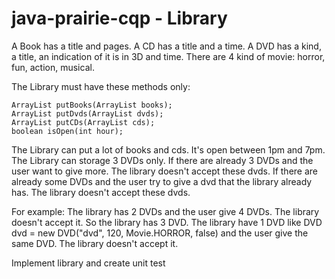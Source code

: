 # java-prairie-cqp - Library


A Book has a title and pages.
A CD has a title and a time.
A DVD has a kind, a title, an indication of it is in 3D and time.
There are 4 kind of movie: horror, fun, action, musical.

The Library must have these methods only:

    ArrayList putBooks(ArrayList books);
    ArrayList putDvds(ArrayList dvds);
    ArrayList putCDs(ArrayList cds);
    boolean isOpen(int hour);

The Library can put a lot of books and cds. It's open between 1pm and 7pm.
The Library can storage 3 DVDs only.
If there are already 3 DVDs and the user want to give more. The library doesn't accept these dvds.
If there are already some DVDs and the user try to give a dvd that the library already has. The library doesn't accept these dvds.

For example:
The library has 2 DVDs and the user give 4 DVDs. The library doesn't accept it. So the library has 3 DVD.
The library have 1 DVD like DVD dvd = new DVD("dvd", 120, Movie.HORROR, false) and the user give the same DVD. The library doesn't accept it.

Implement library and create unit test
